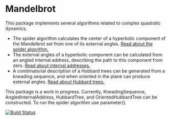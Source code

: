 # Mandelbrot

This package implements several algorithms related to complex quadratic dynamics. 
- The spider algorithm calculates the center of a hyperbolic component of the Mandelbrot set from one of its external angles. [Read about the spider algorithm.](https://pi.math.cornell.edu/~hubbard/SpidersFinal.pdf)
- The external angles of a hyperbolic component can be calculated from an angled internal address, describing the path to this component from zero. [Read about internal addresses.](https://arxiv.org/abs/math/9411238)
- A combinatorial description of a Hubbard trees can be generated from a kneading sequence, and when oriented in the plane can produce external angles. [Read about Hubbard trees.](https://www.mat.univie.ac.at/~bruin/papers/bkafsch.pdf)

This package is a work in progress. Currently, KneadingSequence, AngledInternalAddress, HubbardTree, and OrientedHubbardTree can be constructed. To run the spider algorithm use parameter().

[![Build Status](https://github.com/jeffwack111/Spiders.jl/actions/workflows/CI.yml/badge.svg?branch=main)](https://github.com/jeffwack111/Spiders.jl/actions/workflows/CI.yml?query=branch%3Amain)
